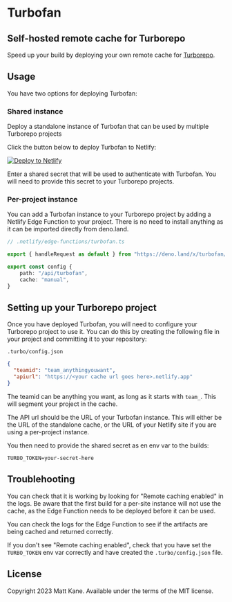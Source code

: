 # Turbofan

## Self-hosted remote cache for Turborepo

Speed up your build by deploying your own remote cache for [Turborepo](https://turbo.build).

## Usage

You have two options for deploying Turbofan:

### Shared instance

Deploy a standalone instance of Turbofan that can be used by multiple Turborepo projects

Click the button below to deploy Turbofan to Netlify:

[![Deploy to Netlify](https://www.netlify.com/img/deploy/button.svg)](https://app.netlify.com/start/deploy?repository=https://github.com/ascorbic/turbofan)

Enter a shared secret that will be used to authenticate with Turbofan. You will need to provide this secret to your Turborepo projects.

### Per-project instance

You can add a Turbofan instance to your Turborepo project by adding a Netlify Edge Function to your project. There is no need to install anything as it can be imported directly from deno.land.

```typescript
// .netlify/edge-functions/turbofan.ts

export { handleRequest as default } from "https://deno.land/x/turbofan/mod.ts";

export const config {
    path: "/api/turbofan",
    cache: "manual",
}

```

## Setting up your Turborepo project

Once you have deployed Turbofan, you will need to configure your Turborepo project to use it. You can do this by creating the following file in your project and committing it to your repository:

`.turbo/config.json`

```json
{
  "teamid": "team_anythingyouwant",
  "apiurl": "https://<your cache url goes here>.netlify.app"
}
```

The teamid can be anything you want, as long as it starts with `team_`. This will segment your project in the cache.

The API url should be the URL of your Turbofan instance. This will either be the URL of the standalone cache, or the URL of your Netlify site if you are using a per-project instance.

You then need to provide the shared secret as en env var to the builds:

```env
TURBO_TOKEN=your-secret-here
```

## Troublehooting

You can check that it is working by looking for "Remote caching enabled" in the logs. Be aware that the first build for a per-site instance will not use the cache, as the Edge Function needs to be deployed before it can be used.

You can check the logs for the Edge Function to see if the artifacts are being cached and returned correctly.

If you don't see "Remote caching enabled", check that you have set the `TURBO_TOKEN` env var correctly and have created the `.turbo/config.json` file.

## License

Copyright 2023 Matt Kane. Available under the terms of the MIT license.
